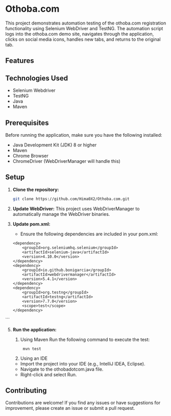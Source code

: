 # Othoba.com

This project demonstrates automation testing of the othoba.com registration functionality using Selenium WebDriver and TestNG. The automation script logs into the othoba.com demo site, navigates through the application, clicks on social media icons, handles new tabs, and returns to the original tab.

## Features


## Technologies Used

- Selenium Webdriver
- TestNG
- Java
- Maven

## Prerequisites

Before running the application, make sure you have the following installed:

- Java Development Kit (JDK) 8 or higher
- Maven
- Chrome Browser
- ChromeDriver (WebDriverManager will handle this)

## Setup

1. **Clone the repository:**

    ```bash
    git clone https://github.com/Hima0X2/Othoba.com.git
    ```
    
2. **Update WebDriver:**
   This project uses WebDriverManager to automatically manage the WebDriver binaries.
   
3. **Update pom.xml:**
    - Ensure the following dependencies are included in your pom.xml:

    ```<dependencies>
    <dependency>
        <groupId>org.seleniumhq.selenium</groupId>
        <artifactId>selenium-java</artifactId>
        <version>4.10.0</version>
    </dependency>
    <dependency>
        <groupId>io.github.bonigarcia</groupId>
        <artifactId>webdrivermanager</artifactId>
        <version>5.4.1</version>
    </dependency>
    <dependency>
        <groupId>org.testng</groupId>
        <artifactId>testng</artifactId>
        <version>7.7.0</version>
        <scope>test</scope>
    </dependency>
</dependencies>
    ```
    
5. **Run the application:**

   1. Using Maven
      Run the following command to execute the test:
       ```
        mvn test
        ```
   2. Using an IDE
    - Import the project into your IDE (e.g., IntelliJ IDEA, Eclipse).
    - Navigate to the othobadotcom.java file.
    - Right-click and select Run.

## Contributing

Contributions are welcome! If you find any issues or have suggestions for improvement, please create an issue or submit a pull request.
